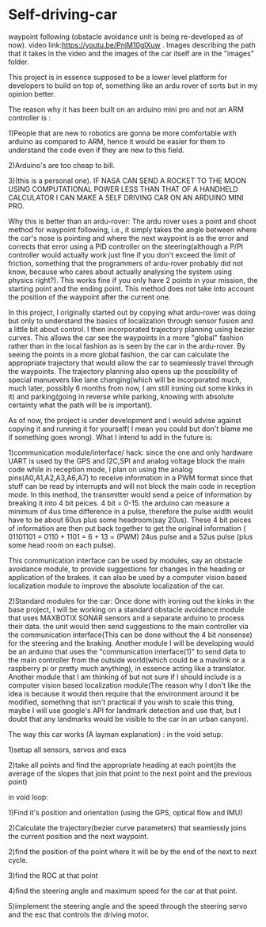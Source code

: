 # Self-driving-car 
waypoint following (obstacle avoidance unit is being re-developed as of now). video link:https://youtu.be/PnjM10glXuw . Images describing the path that it takes in the video and the images of the car itself are in the "images" folder.

This project is in essence supposed to be a lower level platform for developers to build on top of, something like an ardu rover of sorts but in my opinion better. 

The reason why it has been built on an arduino mini pro and not an ARM controller is :

1)People that are new to robotics are gonna be more comfortable with arduino as compared to ARM, hence it would be easier for them to understand the code even if they are new to this field.

2)Arduino's are too cheap to bill. 

3)(this is a personal one). IF NASA CAN SEND A ROCKET TO THE MOON USING COMPUTATIONAL POWER LESS THAN THAT OF A HANDHELD CALCULATOR I CAN MAKE A SELF DRIVING CAR ON AN ARDUINO MINI PRO. 

Why this is better than an ardu-rover: 
The ardu rover uses a point and shoot method for waypoint following, i.e., it simply takes the angle between where the car's nose is pointing and where the next waypoint is as the error and corrects that error using a PID controller on the steering(although a P/PI controller would actually work just fine if you don't exceed the limit of friction, something that the programmers of ardu-rover probably did not know, because who cares about actually analysing the system using physics right?). This works fine if you only have 2 points in your mission, the starting point and the ending point. This method does not take into account the position of the waypoint after the current one. 

In this project, I originally started out by copying what ardu-rover was doing but only to understand the basics of localization through sensor fusion and a little bit about control. I then incorporated trajectory planning using bezier curves. This allows the car see the waypoints in a more "global" fashion rather than in the local fashion as is seen by the car in the ardu-rover. By seeing the points in a more global fashion, the car can calculate the appropriate trajectory that would allow the car to seamlessly travel through the waypoints. The trajectory planning also opens up the possibility of special manuevers like lane changing(which will be incorporated much, much later, possibly 6 months from now, I am still ironing out some kinks in it) and parking(going in reverse while parking, knowing with absolute certainty what the path will be is important). 

As of now, the project is under development and I would advise against copying it and running it for yourself( I mean you could but don't blame me if something goes wrong). What I intend to add in the future is:

1)communication module/interface/ hack: since the one and only hardware UART is used by the GPS and I2C,SPI and analog voltage block the main code while in reception mode, I plan on using the analog pins(A0,A1,A2,A3,A6,A7) to receive information in a PWM format since that stuff can be read by interrupts and will not block the main code in reception mode. In this method, the transmitter would send a peice of information by breaking it into 4 bit peices. 4 bit = 0-15. the arduino can measure a minimum of 4us time difference in a pulse, therefore the pulse width would have to be about 60us plus some headroom(say 20us). These 4 bit peices of information are then put back together to get the original information ( 01101101 = 0110 + 1101 = 6 + 13 = (PWM) 24us pulse and a 52us pulse (plus some head room on each pulse). 

This communication interface can be used by modules, say an obstacle avoidance module, to provide suggestions for changes in the heading or application of the brakes. it can also be used by a computer vision based localization module to improve the absolute localization of the car.

2)Standard modules for the car: Once done with ironing out the kinks in the base project, I will be working on a standard obstacle avoidance module that uses MAXBOTIX SONAR sensors and a separate arduino to process their data. the unit would then send suggestions to the main controller via the communication interface(This can be done without the 4 bit nonsense) for the steering and the braking. Another module I will be developing would be an arduino that uses the "communication interface(1)" to send data to the main controller from the outside world(which could be a mavlink or a raspberry pi or pretty much anything), in essence acting like a translator. Another module that I am thinking of but not sure if I should include is a computer vision based localization module(The reason why I don't like the idea is because it would then require that the environment around it be modified, something that isn't practical if you wish to scale this thing, maybe I will use google's API for landmark detection and use that, but I doubt that any landmarks would be visible to the car in an urban canyon).

The way this car works (A layman explanation) : 
in the void setup:

1)setup all sensors, servos and escs

2)take all points and find the appropriate heading at each point(its the average of the slopes that join that point to the next point and the previous point)  

in void loop:

1)Find it's position and orientation (using the GPS, optical flow and IMU) 

2)Calculate the trajectory(bezier curve parameters) that seamlessly joins the current position and the next waypoint. 

2)find the position of the point where it will be by the end of the next to next cycle.

3)find the ROC at that point 

4)find the steering angle and maximum speed for the car at that point.

5)implement the steering angle and the speed through the steering servo and the esc that controls the driving motor.
